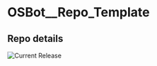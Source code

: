 # OSBot__Repo_Template

## Repo details

![Current Release](https://img.shields.io/badge/release-v0.4.4-blue)
